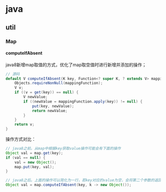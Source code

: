 # java

## util

### Map

#### computeIfAbsent

java8新增map取值的方式，优化了map取空值时进行新增并添加的操作；

```java
// 源码
default V computeIfAbsent(K key, Function<? super K, ? extends V> mappingFunction) {
    Objects.requireNonNull(mappingFunction);
    V v;
    if ((v = get(key)) == null) {
        V newValue;
        if ((newValue = mappingFunction.apply(key)) != null) {
            put(key, newValue);
            return newValue;
        }
    }
    return v;
}
```

操作方式对比：

```java
// java8之前。从map中根据key获取value操作可能会有下面的操作
Object val = map.get(key);
if (val == null) {
    val = new Object();
    map.put(key, val);
}

// java8之后。上面的操作可以简化为一行，若key对应的value为空，会将第二个参数的返回值存入并返回
Object val = map.computeIfAbsent(key, k -> new Object());

```

